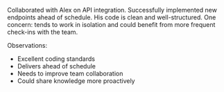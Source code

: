 Collaborated with Alex on API integration. Successfully implemented new endpoints ahead of schedule. His code is clean and well-structured. One concern: tends to work in isolation and could benefit from more frequent check-ins with the team.

Observations:
- Excellent coding standards
- Delivers ahead of schedule
- Needs to improve team collaboration
- Could share knowledge more proactively